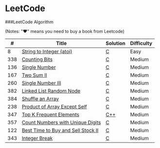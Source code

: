 LeetCode
========

###LeetCode Algorithm

(Notes: "&hearts;" means you need to buy a book from Leetcode)


| # | Title | Solution | Difficulty |
|---| ----- | -------- | ---------- |
|8|[String to Integer (atoi)](https://leetcode.com/problems/string-to-integer-atoi/) | [C](./algorithms/c/string_to_integer_8.c)|Easy|
|338|[Counting Bits](https://leetcode.com/problems/counting-bits/)| [C](./algorithms/c/counting_bits_338.c)|Medium|
|136|[Single Number](https://leetcode.com/problems/single-number/)| [C](./algorithms/c/single_number_136.c)|Medium|
|167|[Two Sum II](https://leetcode.com/problems/two-sum-ii-input-array-is-sorted/)| [C](./algorithms/c/two_sum_II_167.c)|Medium|
|260|[Single Number III](https://leetcode.com/problems/single-number-iii/)| [C](./algorithms/c/single_number_III_260.c)|Medium|
|382|[Linked List Random Node](https://leetcode.com/problems/linked-list-random-node/)| [C](./algorithms/c/linked_list_random_node_382.c)|Medium|
|384|[Shuffle an Array](https://leetcode.com/problems/shuffle-an-array/)| [C](./algorithms/c/shuffle_an_array_384.c)|Medium|
|238|[Product of Array Except Self](https://leetcode.com/problems/product-of-array-except-self/)| [C](./algorithms/c/product_of_array_except_self_238.c)|Medium|
|347|[Top K Frequent Elements](https://leetcode.com/problems/top-k-frequent-elements/)| [C++](./algorithms/c++/top_k_frequent_elements_347.cpp)|Medium|
|357|[Count Numbers with Unique Digits](https://leetcode.com/problems/count-numbers-with-unique-digits/)| [C](./algorithms/c/count_numbers_with_unique_digits_357.c)|Medium|
|122|[Best Time to Buy and Sell Stock II](https://leetcode.com/problems/best-time-to-buy-and-sell-stock-ii/)| [C](./algorithms/c/best_time_to_buy_and_sell_stock_ii_122.c)|Medium|\
|343|[Integer Break](https://leetcode.com/problems/integer-break/)| [C](./algorithms/c/integer_break_343.c)|Medium|